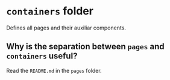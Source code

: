 # `containers` folder

Defines all pages and their auxiliar components.

## Why is the separation between `pages` and `containers` useful?

Read the `README.md` in the `pages` folder.